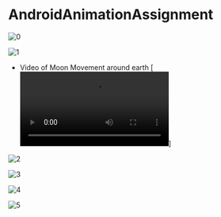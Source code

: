 # AndroidAnimationAssignment

![0](https://user-images.githubusercontent.com/80490008/113352757-b6c12780-930a-11eb-9e7a-8c063dd6c325.jpg)


![1](https://user-images.githubusercontent.com/80490008/113352758-b6c12780-930a-11eb-944b-c2e9a6fac936.jpg)

* Video of Moon Movement around earth
 [![Watch the video](https://user-images.githubusercontent.com/80490008/113352765-b759be00-930a-11eb-847e-99f08c18d5da.mp4)]


![2](https://user-images.githubusercontent.com/80490008/113352759-b6c12780-930a-11eb-9bb7-a25ed7a2a66a.jpg)

![3](https://user-images.githubusercontent.com/80490008/113352760-b759be00-930a-11eb-8312-a945099494c7.jpg)

![4](https://user-images.githubusercontent.com/80490008/113352762-b759be00-930a-11eb-9ca6-f194918b3a97.jpg)

![5](https://user-images.githubusercontent.com/80490008/113352764-b759be00-930a-11eb-8da9-271e28fd9b44.jpg)



